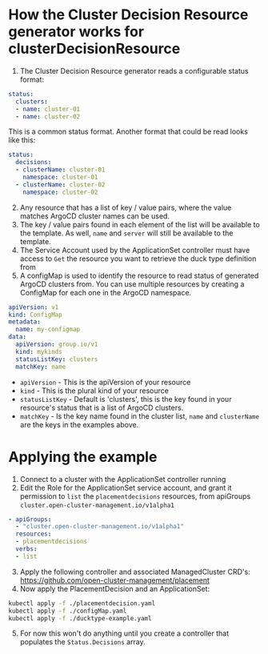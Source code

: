 # How the Cluster Decision Resource generator works for clusterDecisionResource
1. The Cluster Decision Resource generator reads a configurable status format:
```yaml
status:
  clusters:
  - name: cluster-01
  - name: cluster-02
```
This is a common status format.  Another format that could be read looks like this:
```yaml
status:
  decisions:
  - clusterName: cluster-01
    namespace: cluster-01
  - clusterName: cluster-02
    namespace: cluster-02
```
2. Any resource that has a list of key / value pairs, where the value matches ArgoCD cluster names can be used.
3. The key / value pairs found in each element of the list will be available to the template. As well, `name` and `server` will still be available to the template.
4. The Service Account used by the ApplicationSet controller must have access to `Get` the resource you want to retrieve the duck type definition from
5. A configMap is used to identify the resource to read status of generated ArgoCD clusters from. You can use multiple resources by creating a ConfigMap for each one in the ArgoCD namespace.
```yaml
apiVersion: v1
kind: ConfigMap
metadata:
  name: my-configmap
data:
  apiVersion: group.io/v1
  kind: mykinds
  statusListKey: clusters
  matchKey: name
```
  * `apiVersion`    - This is the apiVersion of your resource
  * `kind`          - This is the plural kind of your resource
  * `statusListKey` - Default is 'clusters', this is the key found in your resource's status that is a list of ArgoCD clusters.
  * `matchKey`      - Is the key name found in the cluster list, `name` and `clusterName` are the keys in the examples above.

# Applying the example
1. Connect to a cluster with the ApplicationSet controller running
2. Edit the Role for the ApplicationSet service account, and grant it permission to `list` the `placementdecisions` resources, from apiGroups `cluster.open-cluster-management.io/v1alpha1`
```yaml
- apiGroups:
  - "cluster.open-cluster-management.io/v1alpha1"
  resources:
  - placementdecisions
  verbs:
  - list
```
3. Apply the following controller and associated ManagedCluster CRD's:
https://github.com/open-cluster-management/placement
4. Now apply the PlacementDecision and an ApplicationSet:
```bash
kubectl apply -f ./placementdecision.yaml
kubectl apply -f ./configMap.yaml
kubectl apply -f ./ducktype-example.yaml
```
5. For now this won't do anything until you create a controller that populates the `Status.Decisions` array.